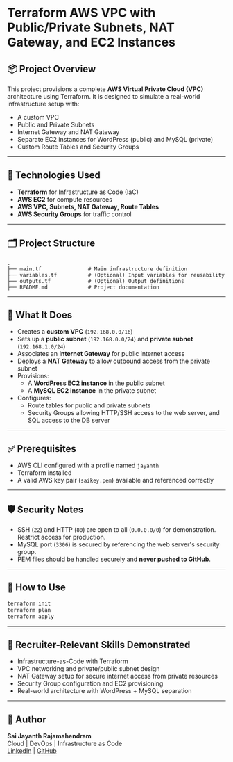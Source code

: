 # Terraform AWS VPC with Public/Private Subnets, NAT Gateway, and EC2 Instances

## 📦 Project Overview

This project provisions a complete **AWS Virtual Private Cloud (VPC)** architecture using Terraform. It is designed to simulate a real-world infrastructure setup with:

- A custom VPC
- Public and Private Subnets
- Internet Gateway and NAT Gateway
- Separate EC2 instances for WordPress (public) and MySQL (private)
- Custom Route Tables and Security Groups

---

## 🔧 Technologies Used

- **Terraform** for Infrastructure as Code (IaC)
- **AWS EC2** for compute resources
- **AWS VPC, Subnets, NAT Gateway, Route Tables**
- **AWS Security Groups** for traffic control

---

## 🗂️ Project Structure

```
.
├── main.tf               # Main infrastructure definition
├── variables.tf          # (Optional) Input variables for reusability
├── outputs.tf            # (Optional) Output definitions
├── README.md             # Project documentation
```

---

## 🚀 What It Does

- Creates a **custom VPC** (`192.168.0.0/16`)
- Sets up a **public subnet** (`192.168.0.0/24`) and **private subnet** (`192.168.1.0/24`)
- Associates an **Internet Gateway** for public internet access
- Deploys a **NAT Gateway** to allow outbound access from the private subnet
- Provisions:
  - A **WordPress EC2 instance** in the public subnet
  - A **MySQL EC2 instance** in the private subnet
- Configures:
  - Route tables for public and private subnets
  - Security Groups allowing HTTP/SSH access to the web server, and SQL access to the DB server

---

## ✅ Prerequisites

- AWS CLI configured with a profile named `jayanth`
- Terraform installed
- A valid AWS key pair (`saikey.pem`) available and referenced correctly

---

## 🛡️ Security Notes

- SSH (`22`) and HTTP (`80`) are open to all (`0.0.0.0/0`) for demonstration. Restrict access for production.
- MySQL port (`3306`) is secured by referencing the web server's security group.
- PEM files should be handled securely and **never pushed to GitHub**.

---

## 📌 How to Use

```bash
terraform init
terraform plan
terraform apply
```

---

## 🎯 Recruiter-Relevant Skills Demonstrated

- Infrastructure-as-Code with Terraform
- VPC networking and private/public subnet design
- NAT Gateway setup for secure internet access from private resources
- Security Group configuration and EC2 provisioning
- Real-world architecture with WordPress + MySQL separation

---

## 👤 Author

**Sai Jayanth Rajamahendram**  
Cloud | DevOps | Infrastructure as Code  
[LinkedIn](https://www.linkedin.com/in/saijayanthraj/) | [GitHub](https://github.com/saijayanth41)
